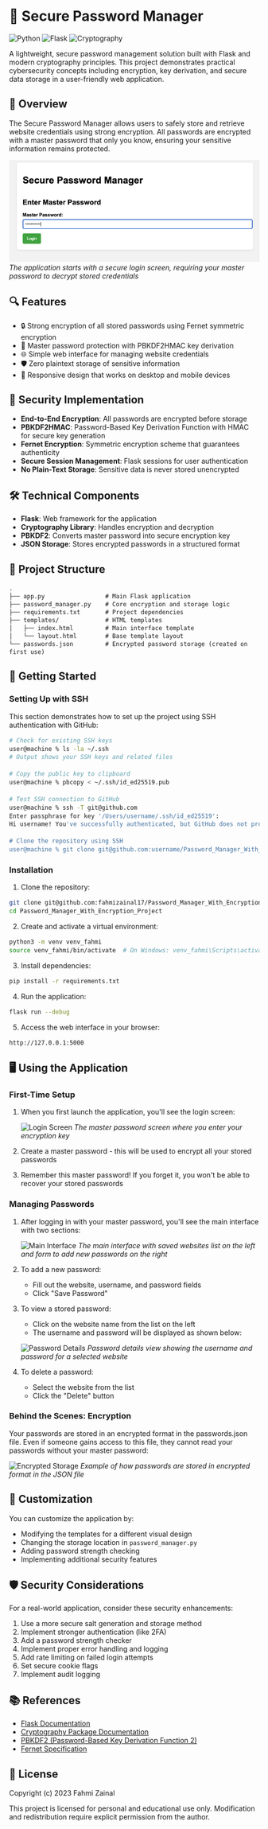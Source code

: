 # 🔐 Secure Password Manager

![Python](https://img.shields.io/badge/python-3.8%2B-blue?style=for-the-badge&logo=python&logoColor=white)
![Flask](https://img.shields.io/badge/Flask-Web%20Framework-green?style=for-the-badge&logo=flask)
![Cryptography](https://img.shields.io/badge/Cryptography-Encryption-red?style=for-the-badge&logo=data:image/svg+xml;base64,PHN2ZyB4bWxucz0iaHR0cDovL3d3dy53My5vcmcvMjAwMC9zdmciIHZpZXdCb3g9IjAgMCAyNCAyNCI+PHBhdGggZmlsbD0id2hpdGUiIGQ9Ik0xMiAxMnY0SDR2LTRoOHptLTEuNS0ydi0yaC01djJoNXpNMTggMTB2MmgtMS4yVjEwaC0zdi0yaDN2LS41YzAtMS4zODUtMS4zNDMtMi41LTMtMi41cy0zIDEuMTE1LTMgMi41VjEwSDl2LS41QzkgNi41NyAxMC41NyA1IDEzLjc1IDVzNC43NSAxLjU3IDQuNzUgNC41VjEwSDE4eiIvPjwvc3ZnPg==)

A lightweight, secure password management solution built with Flask and modern cryptography principles. This project demonstrates practical cybersecurity concepts including encryption, key derivation, and secure data storage in a user-friendly web application.

## 📄 Overview

The Secure Password Manager allows users to safely store and retrieve website credentials using strong encryption. All passwords are encrypted with a master password that only you know, ensuring your sensitive information remains protected.

![Login Screen](/images/login-screen.png)
*The application starts with a secure login screen, requiring your master password to decrypt stored credentials*

## 🔍 Features

- 🔒 Strong encryption of all stored passwords using Fernet symmetric encryption
- 🔑 Master password protection with PBKDF2HMAC key derivation
- 🌐 Simple web interface for managing website credentials 
- 🛡️ Zero plaintext storage of sensitive information
- 📱 Responsive design that works on desktop and mobile devices

## 🧪 Security Implementation

- **End-to-End Encryption**: All passwords are encrypted before storage
- **PBKDF2HMAC**: Password-Based Key Derivation Function with HMAC for secure key generation
- **Fernet Encryption**: Symmetric encryption scheme that guarantees authenticity
- **Secure Session Management**: Flask sessions for user authentication
- **No Plain-Text Storage**: Sensitive data is never stored unencrypted

## 🛠️ Technical Components

- **Flask**: Web framework for the application
- **Cryptography Library**: Handles encryption and decryption
- **PBKDF2**: Converts master password into secure encryption key
- **JSON Storage**: Stores encrypted passwords in a structured format

## 📁 Project Structure

```
.
├── app.py                 # Main Flask application
├── password_manager.py    # Core encryption and storage logic
├── requirements.txt       # Project dependencies
├── templates/             # HTML templates
│   ├── index.html         # Main interface template
│   └── layout.html        # Base template layout
└── passwords.json         # Encrypted password storage (created on first use)
```

## 🚀 Getting Started

### Setting Up with SSH

This section demonstrates how to set up the project using SSH authentication with GitHub:

```bash
# Check for existing SSH keys
user@machine % ls -la ~/.ssh
# Output shows your SSH keys and related files

# Copy the public key to clipboard 
user@machine % pbcopy < ~/.ssh/id_ed25519.pub

# Test SSH connection to GitHub
user@machine % ssh -T git@github.com
Enter passphrase for key '/Users/username/.ssh/id_ed25519': 
Hi username! You've successfully authenticated, but GitHub does not provide shell access.

# Clone the repository using SSH
user@machine % git clone git@github.com:username/Password_Manager_With_Encryption_Project.git
```

### Installation

1. Clone the repository:
```bash
git clone git@github.com:fahmizainal17/Password_Manager_With_Encryption_Project.git
cd Password_Manager_With_Encryption_Project
```

2. Create and activate a virtual environment:
```bash
python3 -m venv venv_fahmi
source venv_fahmi/bin/activate  # On Windows: venv_fahmi\Scripts\activate
```

3. Install dependencies:
```bash
pip install -r requirements.txt
```

4. Run the application:
```bash
flask run --debug
```

5. Access the web interface in your browser:
```
http://127.0.0.1:5000
```

## 🖥️ Using the Application

### First-Time Setup

1. When you first launch the application, you'll see the login screen:
   
   ![Login Screen](https://example.com/path/to/login-screen.png)
   *The master password screen where you enter your encryption key*

2. Create a master password - this will be used to encrypt all your stored passwords
3. Remember this master password! If you forget it, you won't be able to recover your stored passwords

### Managing Passwords

1. After logging in with your master password, you'll see the main interface with two sections:
   
   ![Main Interface](https://example.com/path/to/main-interface.png)
   *The main interface with saved websites list on the left and form to add new passwords on the right*

2. To add a new password:
   - Fill out the website, username, and password fields
   - Click "Save Password"

3. To view a stored password:
   - Click on the website name from the list on the left
   - The username and password will be displayed as shown below:
   
   ![Password Details](https://example.com/path/to/password-details.png)
   *Password details view showing the username and password for a selected website*

4. To delete a password:
   - Select the website from the list
   - Click the "Delete" button

### Behind the Scenes: Encryption

Your passwords are stored in an encrypted format in the passwords.json file. Even if someone gains access to this file, they cannot read your passwords without your master password:

![Encrypted Storage](https://example.com/path/to/encrypted-storage.png)
*Example of how passwords are stored in encrypted format in the JSON file*

## 🔧 Customization

You can customize the application by:

- Modifying the templates for a different visual design
- Changing the storage location in `password_manager.py`
- Adding password strength checking
- Implementing additional security features

## 🛡️ Security Considerations

For a real-world application, consider these security enhancements:

1. Use a more secure salt generation and storage method
2. Implement stronger authentication (like 2FA)
3. Add a password strength checker
4. Implement proper error handling and logging
5. Add rate limiting on failed login attempts
6. Set secure cookie flags
7. Implement audit logging

## 📚 References

- [Flask Documentation](https://flask.palletsprojects.com/)
- [Cryptography Package Documentation](https://cryptography.io/en/latest/)
- [PBKDF2 (Password-Based Key Derivation Function 2)](https://en.wikipedia.org/wiki/PBKDF2)
- [Fernet Specification](https://github.com/fernet/spec/blob/master/Spec.md)

## 📜 License

Copyright (c) 2023 Fahmi Zainal

This project is licensed for personal and educational use only. Modification and redistribution require explicit permission from the author.
